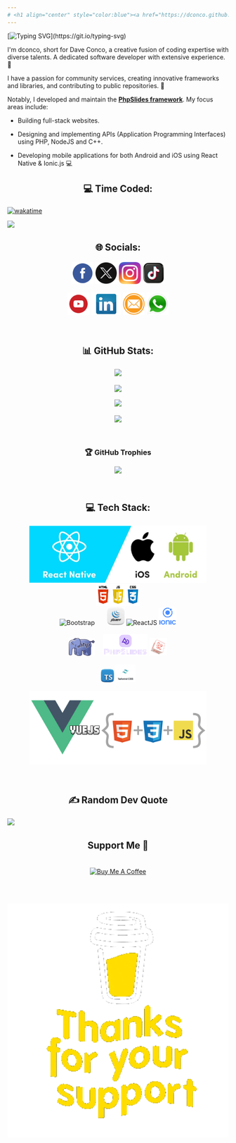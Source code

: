 ```yaml
---
# <h1 align="center" style="color:blue"><a href="https://dconco.github.io">dconco.dev</a></h1>
---
```


[![Typing SVG](https://readme-typing-svg.herokuapp.com?font=Fira+Code&weight=500&size=25&pause=1000&color=ff008c&random=false&width=435&lines=Welcome+to+my+ward+%F0%9F%91%8B.;I'm+Dave+Conco.;Usually+known+as+dconco.;A+young+Passionate+Developer.;Available+for+freelance+work.)](https://git.io/typing-svg)


I'm dconco, short for Dave Conco, a creative fusion of coding expertise with diverse talents. A dedicated software developer with extensive experience. 💫


I have a passion for community services, creating innovative frameworks and libraries, and contributing to public repositories. 🌟


Notably, I developed and maintain the __[PhpSlides framework](https://github.com/phpslides)__. My focus areas include:

- Building full-stack websites.

- Designing and implementing APIs (Application Programming Interfaces) using PHP, NodeJS and C++.

- Developing mobile applications for both Android and iOS using React Native & Ionic.js 💻


## <p align="center">💻 Time Coded:</p>

[![wakatime](https://wakatime.com/badge/user/0517f493-dfd0-4a97-8bab-04314ad333e1.svg)](https://wakatime.com/@0517f493-dfd0-4a97-8bab-04314ad333e1)

![](https://komarev.com/ghpvc/?username=dconco&color=dc143c)

## <p align="center">🌐 Socials:</p>

<div align="center">
  <a href="https://facebook.com/daveconco"><img src="./s-facebook.png" alt="Facebook" height="50" /></a>
  <a href="https://x.com/@dave_conco"><img src="./s-x.png" alt="Twitter" height="50" /></a>
  <a href="https://instagram.com/conco_dave"><img src="./s-instagram.png" alt="Instagram" height="50" /></a>
  <a href="https://tiktok.com/@dconco"><img src="./s-tiktok.png" alt="Tiktok" height="50" /></a>
	<br>
	<br>
  <a href="https://youtube.com/@daveconco"><img src="./s-youtube.png" alt="YouTube" height="50" /></a>
  <a href="https://linkedin.com/in/daveconco"><img src="./s-linkedin.png" alt="LinkedIn" height="50" /></a>
  <a href="mailto:concodave@gmail.com"><img src="./s-mail.png" alt="E-mail" height="50" /></a>
  <a href="https://wa.me/+2348025983267"><img src="./s-whatsapp.png" alt="WhatsApp" height="50" /></a>
</div>

<br>
<br>

## <p align="center">📊 GitHub Stats:</p>

<div align="center">
  <img src="https://github-readme-stats.vercel.app/api/top-langs/?username=dconco&layout=compact&langs_count=7&theme=dark" />
  <br><br>
  <img src="https://github-readme-stats.vercel.app/api?username=dconco&show_icons=true&theme=cobalt" />
</div>

<p align="center">
  <img src="https://github-readme-stats.vercel.app/api/pin/?username=dconco&repo=phpspa" />
	<br><br>
	<img src="https://github-readme-streak-stats.herokuapp.com/?user=dconco&theme=dark&hide_border=false" />
</p>
<br>

### <p align="center">🏆 GitHub Trophies</p>

<p align="center">
  <img src="https://github-profile-trophy.vercel.app/?username=dconco&theme=juicyfresh&no-bg=true" />
</p>
<br>

## <p align="center">💻 Tech Stack:</p>

<div align="center">
  <img src="./react-native.jpg" alt="React Native" width="80%" />
</div>

<div align="center">
  <img src="./web-slots.png" alt="HTML, CSS & JavaScript" height="50" width="100" />
  <br>
  <img src="https://uxwing.com/wp-content/themes/uxwing/download/brands-and-social-media/bootstrap-5-logo-icon.png" alt="Bootstrap" height="30"  />
  &nbsp;&nbsp;&nbsp;&nbsp;&nbsp;
  <img src="./jquery.png" alt="jQuery" height="40" />
  <img src="https://ivazz.com/wp-content/uploads/2021/05/react.png" alt="ReactJS" height="40" />
  <img src="./ionic.png" alt="Ionic" height="40" />
  <br><br>
  <img src="./php.png" alt="PHP" height="40" />
  &nbsp;&nbsp;&nbsp;
  <img src="./slides-logo.png" alt="PhpSlides" height="50" />
  <img src="./laravel.png" alt="Laravel" height="40" />
</div>

<br>
<div align="center">
  <img src="./ts.png" alt="Typescript" height="30" />
  <img src="./tailwind.png" alt="Tailwindcss" height="40" />
</div>

<br>
<div align="center">
  <img src="./vue.png" alt="Vue" width="80%" />
</div>

<br>
<br>

## <p align="center">✍️ Random Dev Quote</p>
![](https://quotes-github-readme.vercel.app/api?type=horizontal&theme=radical)


## <p align="center">Support Me 💫</p>

<div align="center">
  <br>
  
  <a href="https://www.buymeacoffee.com/dconco" target="_blank">
    <img src="https://cdn.buymeacoffee.com/buttons/v2/default-red.png" alt="Buy Me A Coffee" style="height: 60px !important;width: 217px !important;" />
  </a>

  <br><br><br>
  <img src="./giphy.gif" style="width: 100%"/>
</div>
